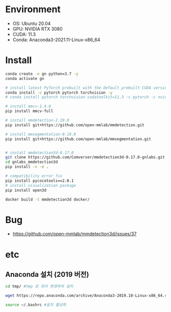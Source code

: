 # Environment

-   OS: Ubuntu 20.04
-   GPU: NVIDIA RTX 3080
-   CUDA: 11.3
-   Conda: Anaconda3-2021.11-Linux-x86_64

# Install

```bash
conda create -n gn python=3.7 -y
conda activate gn

# install latest PyTorch prebuilt with the default prebuilt CUDA version (usually the latest)
conda install -c pytorch pytorch torchvision -y
# conda install pytorch torchvision cudatoolkit=11.3 -c pytorch -c nvidia

# install mmcv-1.4.0
pip install mmcv-full

# install mmdetection-2.19.0
pip install git+https://github.com/open-mmlab/mmdetection.git

# install mmsegmentation-0.19.0
pip install git+https://github.com/open-mmlab/mmsegmentation.git


# install mmdetection3d-0.17.0
git clone https://github.com/Comverser/mmdetection3d-0.17.0-gnlabs.git
cd gnlabs_mmdetection3d
pip install -v -e .

# compatibility error fix
pip install pycocotools==2.0.1
# install visualization package
pip install open3d
```

```bash
docker build -t mmdetection3d docker/
```

# Bug

-   https://github.com/open-mmlab/mmdetection3d/issues/37

# etc

## Anaconda 설치 (2019 버전)

```bash
cd tmp/ #tmp 로 위치 변경하여 설치

wget https://repo.anaconda.com/archive/Anaconda3-2019.10-Linux-x86_64.sh

source ~/.bashrc #설치 활성화
```
